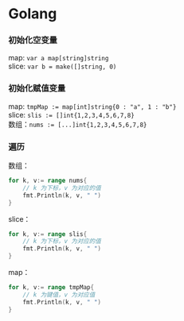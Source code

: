 # Golang

### 初始化空变量
map: `var a map[string]string`  
slice: `var b = make([]string, 0)`

### 初始化赋值变量
map: `tmpMap := map[int]string{0 : "a", 1 : "b"}`  
slice: `slis := []int{1,2,3,4,5,6,7,8}`  
数组：`nums := [...]int{1,2,3,4,5,6,7,8}`
 
### 遍历
数组：
```go
for k, v:= range nums{
    // k 为下标，v 为对应的值
    fmt.Println(k, v, " ")
}
```
slice：
```go
for k, v:= range slis{
    // k 为下标，v 为对应的值
    fmt.Println(k, v, " ")
}
```
map：
```go
for k, v:= range tmpMap{
    // k 为键值，v 为对应值
    fmt.Println(k, v, " ")
}
```
